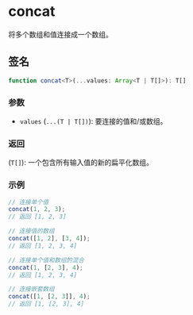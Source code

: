 # concat

将多个数组和值连接成一个数组。

## 签名

```typescript
function concat<T>(...values: Array<T | T[]>): T[]
```

### 参数

- `values` (`...(T | T[])`): 要连接的值和/或数组。

### 返回

(`T[]`): 一个包含所有输入值的新的扁平化数组。

### 示例

```typescript
// 连接单个值
concat(1, 2, 3); 
// 返回 [1, 2, 3]

// 连接值的数组
concat([1, 2], [3, 4]);
// 返回 [1, 2, 3, 4]

// 连接单个值和数组的混合
concat(1, [2, 3], 4);
// 返回 [1, 2, 3, 4]

// 连接嵌套数组
concat([1, [2, 3]], 4);
// 返回 [1, [2, 3], 4]
```
